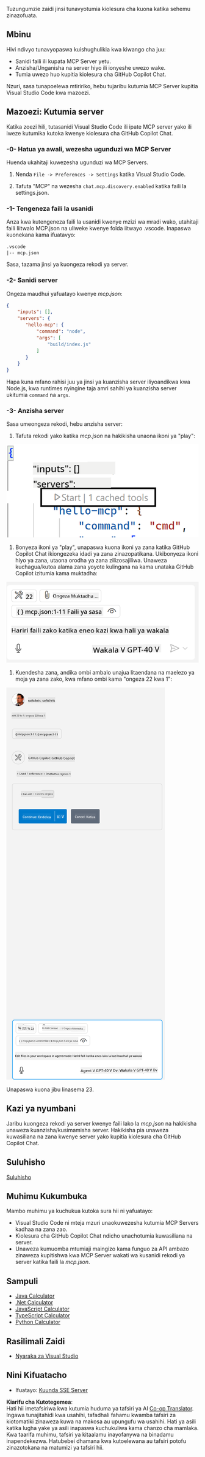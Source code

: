 <!--
CO_OP_TRANSLATOR_METADATA:
{
  "original_hash": "54e9ffc5dba01afcb8880a9949fd1881",
  "translation_date": "2025-07-04T18:25:05+00:00",
  "source_file": "03-GettingStarted/04-vscode/README.md",
  "language_code": "sw"
}
-->
Tuzungumzie zaidi jinsi tunavyotumia kiolesura cha kuona katika sehemu zinazofuata.

## Mbinu

Hivi ndivyo tunavyopaswa kuishughulikia kwa kiwango cha juu:

- Sanidi faili ili kupata MCP Server yetu.
- Anzisha/Unganisha na server hiyo ili ionyeshe uwezo wake.
- Tumia uwezo huo kupitia kiolesura cha GitHub Copilot Chat.

Nzuri, sasa tunapoelewa mtiririko, hebu tujaribu kutumia MCP Server kupitia Visual Studio Code kwa mazoezi.

## Mazoezi: Kutumia server

Katika zoezi hili, tutasanidi Visual Studio Code ili ipate MCP server yako ili iweze kutumika kutoka kwenye kiolesura cha GitHub Copilot Chat.

### -0- Hatua ya awali, wezesha ugunduzi wa MCP Server

Huenda ukahitaji kuwezesha ugunduzi wa MCP Servers.

1. Nenda `File -> Preferences -> Settings` katika Visual Studio Code.

1. Tafuta "MCP" na wezesha `chat.mcp.discovery.enabled` katika faili la settings.json.

### -1- Tengeneza faili la usanidi

Anza kwa kutengeneza faili la usanidi kwenye mzizi wa mradi wako, utahitaji faili liitwalo MCP.json na uliweke kwenye folda iitwayo .vscode. Inapaswa kuonekana kama ifuatavyo:

```text
.vscode
|-- mcp.json
```

Sasa, tazama jinsi ya kuongeza rekodi ya server.

### -2- Sanidi server

Ongeza maudhui yafuatayo kwenye *mcp.json*:

```json
{
    "inputs": [],
    "servers": {
       "hello-mcp": {
           "command": "node",
           "args": [
               "build/index.js"
           ]
       }
    }
}
```

Hapa kuna mfano rahisi juu ya jinsi ya kuanzisha server iliyoandikwa kwa Node.js, kwa runtimes nyingine taja amri sahihi ya kuanzisha server ukitumia `command` na `args`.

### -3- Anzisha server

Sasa umeongeza rekodi, hebu anzisha server:

1. Tafuta rekodi yako katika *mcp.json* na hakikisha unaona ikoni ya "play":

  ![Kuanzisha server katika Visual Studio Code](../../../../translated_images/vscode-start-server.8e3c986612e3555de47e5b1e37b2f3020457eeb6a206568570fd74a17e3796ad.sw.png)  

1. Bonyeza ikoni ya "play", unapaswa kuona ikoni ya zana katika GitHub Copilot Chat ikiongezeka idadi ya zana zinazopatikana. Ukibonyeza ikoni hiyo ya zana, utaona orodha ya zana zilizosajiliwa. Unaweza kuchagua/kutoa alama zana yoyote kulingana na kama unataka GitHub Copilot izitumia kama muktadha:

  ![Kuanzisha server katika Visual Studio Code](../../../../translated_images/vscode-tool.0b3bbea2fb7d8c26ddf573cad15ef654e55302a323267d8ee6bd742fe7df7fed.sw.png)

1. Kuendesha zana, andika ombi ambalo unajua litaendana na maelezo ya moja ya zana zako, kwa mfano ombi kama "ongeza 22 kwa 1":

  ![Kuendesha zana kutoka GitHub Copilot](../../../../translated_images/vscode-agent.d5a0e0b897331060518fe3f13907677ef52b879db98c64d68a38338608f3751e.sw.png)

  Unapaswa kuona jibu linasema 23.

## Kazi ya nyumbani

Jaribu kuongeza rekodi ya server kwenye faili lako la *mcp.json* na hakikisha unaweza kuanzisha/kusimamisha server. Hakikisha pia unaweza kuwasiliana na zana kwenye server yako kupitia kiolesura cha GitHub Copilot Chat.

## Suluhisho

[Suluhisho](./solution/README.md)

## Muhimu Kukumbuka

Mambo muhimu ya kuchukua kutoka sura hii ni yafuatayo:

- Visual Studio Code ni mteja mzuri unaokuwezesha kutumia MCP Servers kadhaa na zana zao.
- Kiolesura cha GitHub Copilot Chat ndicho unachotumia kuwasiliana na server.
- Unaweza kumuomba mtumiaji maingizo kama funguo za API ambazo zinaweza kupitishwa kwa MCP Server wakati wa kusanidi rekodi ya server katika faili la *mcp.json*.

## Sampuli

- [Java Calculator](../samples/java/calculator/README.md)
- [.Net Calculator](../../../../03-GettingStarted/samples/csharp)
- [JavaScript Calculator](../samples/javascript/README.md)
- [TypeScript Calculator](../samples/typescript/README.md)
- [Python Calculator](../../../../03-GettingStarted/samples/python)

## Rasilimali Zaidi

- [Nyaraka za Visual Studio](https://code.visualstudio.com/docs/copilot/chat/mcp-servers)

## Nini Kifuatacho

- Ifuatayo: [Kuunda SSE Server](../05-sse-server/README.md)

**Kiarifu cha Kutotegemea**:  
Hati hii imetafsiriwa kwa kutumia huduma ya tafsiri ya AI [Co-op Translator](https://github.com/Azure/co-op-translator). Ingawa tunajitahidi kwa usahihi, tafadhali fahamu kwamba tafsiri za kiotomatiki zinaweza kuwa na makosa au upungufu wa usahihi. Hati ya asili katika lugha yake ya asili inapaswa kuchukuliwa kama chanzo cha mamlaka. Kwa taarifa muhimu, tafsiri ya kitaalamu inayofanywa na binadamu inapendekezwa. Hatubebei dhamana kwa kutoelewana au tafsiri potofu zinazotokana na matumizi ya tafsiri hii.